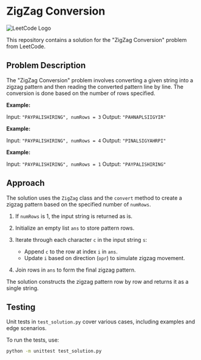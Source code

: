 # ZigZag Conversion

![LeetCode Logo](https://leetcode.com/favicon.ico)

This repository contains a solution for the "ZigZag Conversion" problem from LeetCode.

## Problem Description

The "ZigZag Conversion" problem involves converting a given string into a zigzag pattern and then reading the converted pattern line by line. The conversion is done based on the number of rows specified.

**Example:**

Input: `"PAYPALISHIRING", numRows = 3`
Output: `"PAHNAPLSIIGYIR"`


**Example:**

Input: `"PAYPALISHIRING", numRows = 4`
Output: `"PINALSIGYAHRPI"`

**Example:**

Input: `"PAYPALISHIRING", numRows = 1`
Output: `"PAYPALISHIRING"`


## Approach

The solution uses the `ZigZag` class and the `convert` method to create a zigzag pattern based on the specified number of `numRows`.

1. If `numRows` is 1, the input string is returned as is.

2. Initialize an empty list `ans` to store pattern rows.

3. Iterate through each character `c` in the input string `s`:
   - Append `c` to the row at index `i` in `ans`.
   - Update `i` based on direction (`opr`) to simulate zigzag movement.

4. Join rows in `ans` to form the final zigzag pattern.

The solution constructs the zigzag pattern row by row and returns it as a single string.

## Testing

Unit tests in `test_solution.py` cover various cases, including examples and edge scenarios.

To run the tests, use:

```bash
python -m unittest test_solution.py

